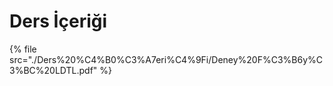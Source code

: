 # Ders İçeriği

<!--Index-->

{% file src="./Ders%20%C4%B0%C3%A7eri%C4%9Fi/Deney%20F%C3%B6y%C3%BC%20LDTL.pdf" %}

<!--Index-->
